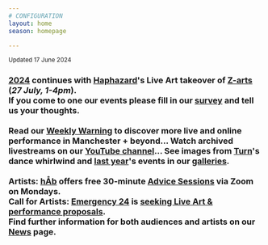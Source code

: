 ```yaml
---
# CONFIGURATION
layout: home
season: homepage

---
```

<small>Updated 17 June 2024</small>        
### [2024](/current/2024) continues with [Haphazard](/current/2024-haphazard)'s Live Art takeover of <a href="https://z-arts.org/events/haphazard-2024" target="_blank">Z-arts</a> (*27 July, 1-4pm*).<br>If you come to one our events please fill in our <a href="https://www.illuminate-data.org.uk/survey/qvprln" target="_blank">survey</a> and tell us your thoughts.<br><br>Read our <a href="https://wordofwarning.posthaven.com" target="_blank">Weekly Warning</a> to discover more live and online performance in Manchester + beyond… Watch archived livestreams on our <a href="https://youtube.com/@warnmcr" target="_blank">YouTube channel</a>… See images from [Turn](/current/2024-turn)'s dance whirlwind and [last year](/archive/2023)'s events in our [galleries](/galleries).<br><br>Artists: [hÅb](/hab) offers free 30-minute [Advice Sessions](/hab/advice) via Zoom on Mondays.<br>Call for Artists: [Emergency 24](/hab/emergency) is <a href="https://emergencymcr.posthaven.com" target="_blank">seeking Live Art & performance proposals</a>.<br>Find further information for both audiences and artists on our [News](/news) page.
